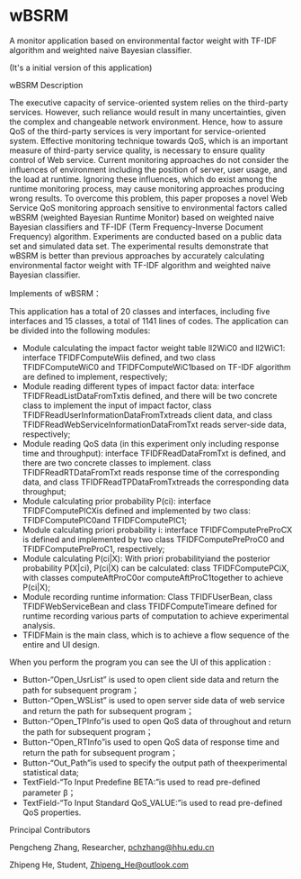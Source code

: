 # wBSRM
A monitor application based on environmental factor weight with TF-IDF algorithm and weighted naive Bayesian classifier.

(It's a initial version of this application)

wBSRM Description

The executive capacity of service-oriented system relies on the third-party services. However, such reliance would result in many uncertainties, given the complex and changeable network environment. Hence, how to assure QoS of the third-party services is very important for service-oriented system. Effective monitoring technique towards QoS, which is an important measure of third-party service quality, is necessary to ensure quality control of Web service. Current monitoring approaches do not consider the influences of environment including the position of server, user usage, and the load at runtime. Ignoring these influences, which do exist among the runtime monitoring process, may cause monitoring approaches producing wrong results. To overcome this problem, this paper proposes a novel Web Service QoS monitoring approach sensitive to environmental factors called wBSRM (weighted Bayesian Runtime Monitor) based on weighted naive Bayesian classifiers and TF-IDF (Term Frequency-Inverse Document Frequency) algorithm. Experiments are conducted based on a public data set and simulated data set. The experimental results demonstrate that wBSRM is better than previous approaches by accurately calculating environmental factor weight with TF-IDF algorithm and weighted naive Bayesian classifier.


Implements of wBSRM：


This application has a total of 20 classes and interfaces, including five interfaces and 15 classes, a total of 1141 lines of codes. The application can be divided into the following modules:

*	Module calculating the impact factor weight table ll2WiC0 and ll2WiC1: interface TFIDFComputeWiis defined, and two class TFIDFComputeWiC0 and TFIDFComputeWiC1based on TF-IDF algorithm are defined to implement, respectively;
*	Module reading different types of impact factor data: interface TFIDFReadListDataFromTxtis defined, and there will be two concrete class to implement the input of impact factor, class TFIDFReadUserInformationDataFromTxtreads client data, and class TFIDFReadWebServiceInformationDataFromTxt reads server-side data, respectively;
*	Module reading QoS data (in this experiment only including response time and throughput): interface TFIDFReadDataFromTxt is defined, and there are two concrete classes to implement. class TFIDFReadRTDataFromTxt reads response time of the corresponding data, and class TFIDFReadTPDataFromTxtreads the corresponding data throughput;
*	Module calculating prior probability P(ci): interface TFIDFComputePlCXis defined and implemented by two class: TFIDFComputePlC0and TFIDFComputePlC1;
*	Module calculating priori probability i: interface TFIDFComputePreProCX is defined and implemented by two class TFIDFComputePreProC0 and TFIDFComputePreProC1, respectively;
*	Module calculating P(ci|X): With priori probabilityiand the posterior probability P(X|ci), P(ci|X) can be calculated: class TFIDFComputePCiX, with classes computeAftProC0or computeAftProC1together to achieve P(ci|X);
*	Module recording runtime information: Class TFIDFUserBean, class TFIDFWebServiceBean and class TFIDFComputeTimeare defined for runtime recording various parts of computation to achieve experimental analysis.
*	TFIDFMain is the main class, which is to achieve a flow sequence of the entire and UI design.

When you perform the program you can see the UI of this application :

*	Button-“Open_UsrList” is used to open client side data and return the path for subsequent program；
*	Button-“Open_WSList” is used to open server side data of web service and return the path for subsequent program；
*	Button-“Open_TPInfo”is used to open QoS data of throughout and return the path for subsequent program；
*	Button-“Open_RTInfo”is used to open QoS data of response time and return the path for subsequent program；
*	Button-“Out_Path”is used to specify the output path of theexperimental statistical data;
*	TextField-“To Input Predefine BETA:”is used to read pre-defined parameter β；
*	TextField-“To Input Standard QoS_VALUE:”is used to read pre-defined QoS properties.

Principal Contributors

Pengcheng Zhang, Researcher, pchzhang@hhu.edu.cn

Zhipeng He, Student, Zhipeng_He@outlook.com

